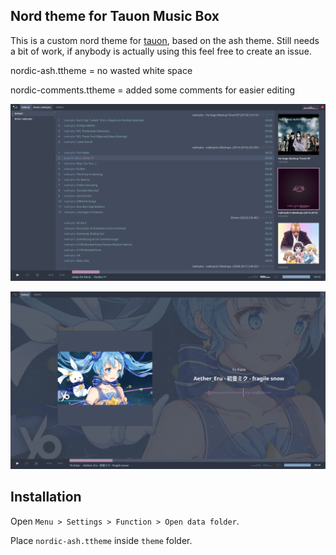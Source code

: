 ## Nord theme for Tauon Music Box

This is a custom nord theme for [tauon](https://github.com/Taiko2k/TauonMusicBox), based on the ash theme.
Still needs a bit of work, if anybody is actually using this feel free to create an issue.

nordic-ash.ttheme = no wasted white space

nordic-comments.ttheme = added some comments for easier editing 

![preview](nordic-ash.png)

![preview](nordic-ash-2.png)

## Installation
Open `Menu > Settings > Function > Open data folder`.

Place `nordic-ash.ttheme` inside `theme` folder.
